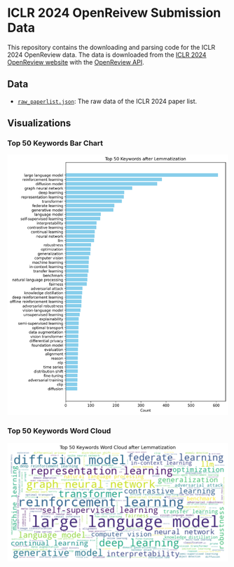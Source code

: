 # ICLR 2024 OpenReivew Submission Data

This repository contains the downloading and parsing code for the ICLR 2024 OpenReview data. The data is downloaded from the [ICLR 2024 OpenReview website](https://openreview.net/group?id=ICLR.cc/2024/Conference) with the [OpenReview API](https://docs.openreview.net/reference/api-v2/).

## Data
- [`raw_paperlist.json`](https://github.com/ranpox/iclr2024-openreview-submissions/releases/download/v0.1/raw_paperlist.json): The raw data of the ICLR 2024 paper list.


## Visualizations

### Top 50 Keywords Bar Chart
![Top 50 Keywords](assets/top_keywords_bar.png)

### Top 50 Keywords Word Cloud
![Top 50 Keywords](assets/top_keywords_wordcloud.png)